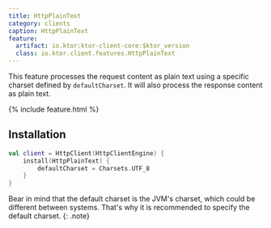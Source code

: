 ```yaml
---
title: HttpPlainText
category: clients
caption: HttpPlainText
feature:
  artifact: io.ktor:ktor-client-core:$ktor_version
  class: io.ktor.client.features.HttpPlainText
---
```


This feature processes the request content as plain text using a specific charset defined by `defaultCharset`. It will also process the response content as plain text.

{% include feature.html %}

## Installation

```kotlin
val client = HttpClient(HttpClientEngine) {
    install(HttpPlainText) {
        defaultCharset = Charsets.UTF_8
    }
}
```

Bear in mind that the default charset is the JVM's charset, which could be different between systems. That's why it is recommended to specify the default charset.
{: .note}

